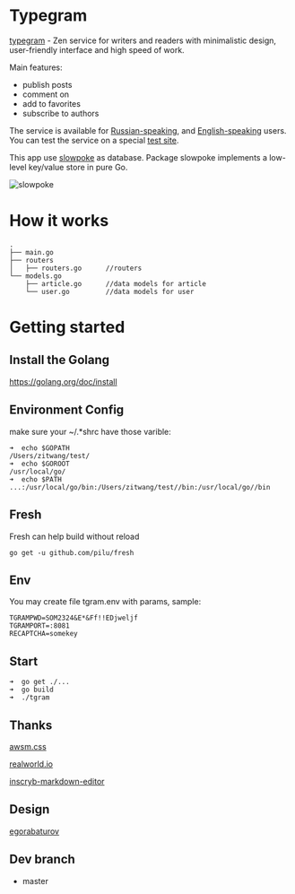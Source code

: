 # Typegram

[typegram](http://tgr.am) - Zen service for writers and readers with minimalistic design, user-friendly interface and high speed of work.


Main features:
 - publish posts
 - comment on
 - add to favorites
 - subscribe to authors


The service is available for [Russian-speaking](http://ru.tgr.am/), and [English-speaking](http://en.tgr.am/) users. You can test the service on a special [test site](http://tst.tgr.am/).


This app use [slowpoke](https://github.com/recoilme/slowpoke) as database. Package slowpoke implements a low-level key/value store in pure Go.

![slowpoke](http://tggram.com/media/recoilme/photos/file_488344.jpg)


# How it works
```
.
├── main.go
├── routers
│   ├── routers.go      //routers
└── models.go
    ├── article.go      //data models for article
    └── user.go         //data models for user

```

# Getting started

## Install the Golang
https://golang.org/doc/install
## Environment Config
make sure your ~/.*shrc have those varible:
```
➜  echo $GOPATH
/Users/zitwang/test/
➜  echo $GOROOT
/usr/local/go/
➜  echo $PATH
...:/usr/local/go/bin:/Users/zitwang/test//bin:/usr/local/go//bin
```
## Fresh 
Fresh can help build without reload
```
go get -u github.com/pilu/fresh
```


## Env
You may create file tgram.env with params, sample:
```
TGRAMPWD=SOM2324&E*&Ff!!EDjweljf
TGRAMPORT=:8081
RECAPTCHA=somekey
```


## Start
```
➜  go get ./...
➜  go build
➜  ./tgram
```

## Thanks

[awsm.css](https://github.com/igoradamenko/awsm.css)


[realworld.io](https://realworld.io)


[inscryb-markdown-editor](https://github.com/Inscryb/inscryb-markdown-editor)


## Design

[egorabaturov](https://egorabaturov.com)

## Dev branch

- master
